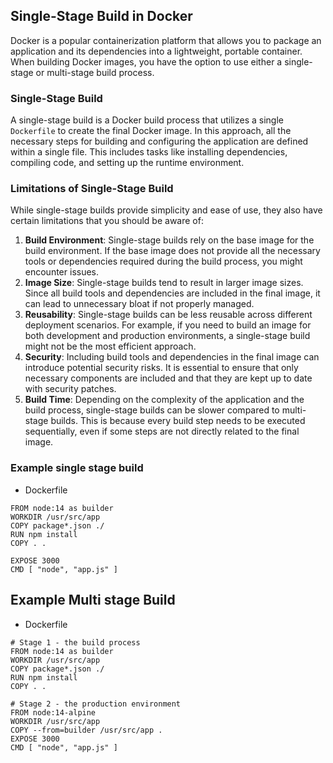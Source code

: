 ## Single-Stage Build in Docker

Docker is a popular containerization platform that allows you to package an application and its dependencies into a lightweight, portable container. When building Docker images, you have the option to use either a single-stage or multi-stage build process.

### Single-Stage Build

A single-stage build is a Docker build process that utilizes a single `Dockerfile` to create the final Docker image. In this approach, all the necessary steps for building and configuring the application are defined within a single file. This includes tasks like installing dependencies, compiling code, and setting up the runtime environment.

### Limitations of Single-Stage Build

While single-stage builds provide simplicity and ease of use, they also have certain limitations that you should be aware of:

1. **Build Environment**: Single-stage builds rely on the base image for the build environment. If the base image does not provide all the necessary tools or dependencies required during the build process, you might encounter issues.
2. **Image Size**: Single-stage builds tend to result in larger image sizes. Since all build tools and dependencies are included in the final image, it can lead to unnecessary bloat if not properly managed.
3. **Reusability**: Single-stage builds can be less reusable across different deployment scenarios. For example, if you need to build an image for both development and production environments, a single-stage build might not be the most efficient approach.
4. **Security**: Including build tools and dependencies in the final image can introduce potential security risks. It is essential to ensure that only necessary components are included and that they are kept up to date with security patches.
5. **Build Time**: Depending on the complexity of the application and the build process, single-stage builds can be slower compared to multi-stage builds. This is because every build step needs to be executed sequentially, even if some steps are not directly related to the final image.

### Example single stage build
- Dockerfile

```docker
FROM node:14 as builder
WORKDIR /usr/src/app
COPY package*.json ./
RUN npm install
COPY . .

EXPOSE 3000
CMD [ "node", "app.js" ]
```

## Example Multi stage Build

- Dockerfile

```docker
# Stage 1 - the build process
FROM node:14 as builder
WORKDIR /usr/src/app
COPY package*.json ./
RUN npm install
COPY . .

# Stage 2 - the production environment
FROM node:14-alpine
WORKDIR /usr/src/app
COPY --from=builder /usr/src/app .
EXPOSE 3000
CMD [ "node", "app.js" ]
```
